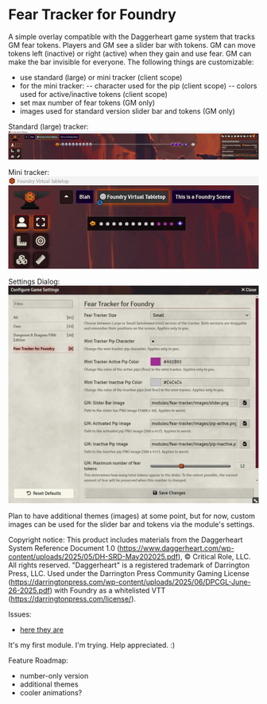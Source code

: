 # Fear Tracker for Foundry
A simple overlay compatible with the Daggerheart game system that tracks GM fear tokens. Players and GM see a slider bar with tokens. GM can move tokens left (inactive) or right (active) when they gain and use fear. GM can make the bar invisible for everyone. The following things are customizable:
- use standard (large) or mini tracker (client scope)
- for the mini tracker:
-- character used for the pip (client scope)
-- colors used for active/inactive tokens (client scope)
- set max number of fear tokens (GM only)
- images used for standard version slider bar and tokens (GM only)

Standard (large) tracker:
![Large Tracker](./screenshots/fear-tracker-1.jpg)

Mini tracker:
![Mini Tracker](./screenshots/fear-tracker-2.jpg)

Settings Dialog:
![Settings](./screenshots/fear-tracker-3.jpg)

Plan to have additional themes (images) at some point, but for now, custom images can be used for the slider bar and tokens via the module's settings.

Copyright notice:
This product includes materials from the Daggerheart System Reference Document 1.0 (https://www.daggerheart.com/wp-content/uploads/2025/05/DH-SRD-May202025.pdf), © Critical Role, LLC. All rights reserved. "Daggerheart" is a registered trademark of Darrington Press, LLC. Used under the Darrington Press Community Gaming License (https://darringtonpress.com/wp-content/uploads/2025/06/DPCGL-June-26-2025.pdf) with Foundry as a whitelisted VTT (https://darringtonpress.com/license/).

Issues:
- [here they are](https://github.com/andrewbrick/Daggerheart-Fear-Tracker-for-Foundry/issues)

It's my first module. I'm trying. Help appreciated. :)

Feature Roadmap:
- number-only version
- additional themes
- cooler animations? 
